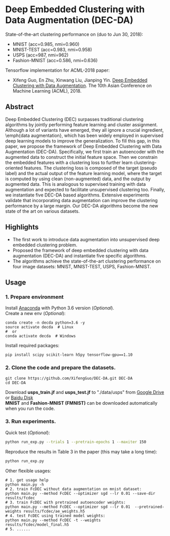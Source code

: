 # Deep Embedded Clustering with Data Augmentation (DEC-DA)
State-of-the-art clustering performance on (duo to Jun 30, 2018):
- MNIST (acc=0.985, nmi=0.960) 
- MNIST-TEST (acc=0.983, nmi=0.958) 
- USPS (acc=987, nmi=962)
- Fashion-MNIST (acc=0.586, nmi=0.636)

Tensorflow implementation for ACML-2018 paper:
* Xifeng Guo, En Zhu, Xinwang Liu, Jianping Yin. [Deep Embedded Clustering with Data Augmentation](https://xifengguo.github.io/papers/ACML18-DEC-DA.pdf). 
The 10th Asian Conference on Machine Learning (ACML), 2018.

## Abstract
Deep Embedded Clustering (DEC) surpasses traditional clustering algorithms by jointly performing feature learning and cluster assignment. 
Although a lot of variants have emerged, they all ignore a crucial ingredient, \emph{data augmentation}, 
which has been widely employed in supervised deep learning models to improve the generalization. 
To fill this gap, in this paper, we propose the framework of Deep Embedded Clustering with Data Augmentation (DEC-DA). 
Specifically, we first train an autoencoder with the augmented data to construct the initial feature space.
Then we constrain the embedded features with a clustering loss to further learn clustering-oriented features. 
The clustering loss is composed of the target (pseudo label) and the actual output of the feature learning model, 
where the target is computed by using clean (non-augmented) data, 
and the output by augmented data. 
This is analogous to supervised training with data augmentation and expected to facilitate unsupervised clustering too.
Finally, we instantiate five DEC-DA based algorithms.
Extensive experiments validate that incorporating data augmentation can improve the clustering performance by a large margin. 
Our DEC-DA algorithms become the new state of the art on various datasets.

## Highlights
- The first work to introduce data augmentation into unsupervised deep embedded clustering problem.
- Proposed the framework of deep embedded clustering with data augmentation (DEC-DA) and instantiate five specific algorithms.
- The algorithms achieve the state-of-the-art clustering performance on four image datasets: MNIST, MNIST-TEST, USPS, Fashion-MNIST.


## Usage

### 1. Prepare environment

Install [Anaconda](https://www.anaconda.com/download/) with Python 3.6 version (_Optional_).   
Create a new env (_Optional_):   
```
conda create -n decda python=3.6 -y   
source activate decda  # Linux 
#  or 
conda activate decda  # Windows
```
Install required packages:
```
pip install scipy scikit-learn h5py tensorflow-gpu==1.10  
```
### 2. Clone the code and prepare the datasets.

```
git clone https://github.com/XifengGuo/DEC-DA.git DEC-DA
cd DEC-DA
```
Download **usps_train.jf** and **usps_test.jf** to "./data/usps" from 
[Google Drive](https://drive.google.com/open?id=1GfXb-YrRMe874bqCwX7QPjnx_D0y5-vX)
or
[Baidu Disk](https://pan.baidu.com/s/1rc3zxyjdeYYg-p_wvChrBA)   
**MNIST** and **Fashion-MNIST (FMNIST)** can be downloaded automatically when you run the code.

### 3. Run experiments.    

Quick test (_Optional_):
```bash
python run_exp.py --trials 1 --pretrain-epochs 1 --maxiter 150
```
Reproduce the results in Table 3 in the paper (this may take a long time):
```bash
python run_exp.py
```
Other flexible usages:

```
# 1. get usage help
python main.py -h
# 2. train FcDEC without data augmentation on mnist dataset:
python main.py --method FcDEC --optimizer sgd --lr 0.01 --save-dir results/fcdec 
# 3. train FcDEC with pretrained autoencoder weights:
python main.py --method FcDEC --optimizer sgd --lr 0.01  --pretrained-weights results/fcdec/ae_weights.h5
# 4. test FcDEC using trained model weights:  
python main.py --method FcDEC -t --weights results/fcdec/model_final.h5
# 5. ......   
```
